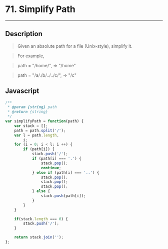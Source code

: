 # 71. Simplify Path

---

## Description

> Given an absolute path for a file (Unix-style), simplify it.

> For example,

> path = "/home/", => "/home"

> path = "/a/./b/../../c/", => "/c"


## Javascript

```javascript
/**
 * @param {string} path
 * @return {string}
 */
var simplifyPath = function(path) {
    var stack = [];
    path = path.split('/');
    var l = path.length,
        i;
    for (i = 0; i < l; i ++) {
        if (path[i]) {
            stack.push('/');
            if (path[i] === '.') {
                stack.pop();
                continue;
            } else if (path[i] === '..') {
                stack.pop();
                stack.pop();
                stack.pop();
            } else {
                stack.push(path[i]);
            }
        }
    }

    if(stack.length === 0) {
        stack.push('/');
    }

    return stack.join('');
};
```
